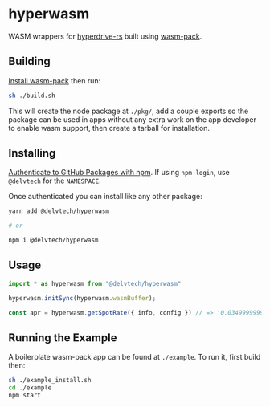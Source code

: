 # hyperwasm

WASM wrappers for
[hyperdrive-rs](https://github.com/delvtech/hyperdrive/tree/main/crates/hyperdrive-math)
built using [wasm-pack](https://github.com/rustwasm/wasm-pack).

## Building

[Install wasm-pack](https://rustwasm.github.io/wasm-pack/installer/) then run:

```sh
sh ./build.sh
```

This will create the node package at `./pkg/`, add a couple exports so the
package can be used in apps without any extra work on the app developer to
enable wasm support, then create a tarball for installation.

## Installing

[Authenticate to GitHub Packages with
npm](https://docs.github.com/en/packages/working-with-a-github-packages-registry/working-with-the-npm-registry#authenticating-with-a-personal-access-token).
If using `npm login`, use `@delvtech` for the `NAMESPACE`.

Once authenticated you can install like any other package:

```sh
yarn add @delvtech/hyperwasm

# or

npm i @delvtech/hyperwasm
```

## Usage

```ts
import * as hyperwasm from "@delvtech/hyperwasm"

hyperwasm.initSync(hyperwasm.wasmBuffer);

const apr = hyperwasm.getSpotRate({ info, config }) // => '0.034999999999999999'
```

## Running the Example

A boilerplate wasm-pack app can be found at `./example`. To run it, first build
then:

```sh
sh ./example_install.sh
cd ./example
npm start
```
